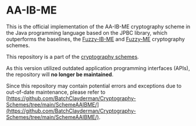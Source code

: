 # AA-IB-ME

This is the official implementation of the AA-IB-ME cryptography scheme in the Java programming language based on the JPBC library, which outperforms the baselines, the [Fuzzy-IB-ME](https://github.com/BatchClayderman/Fuzzy_IB_ME) and [Fuzzy-ME](https://github.com/BatchClayderman/Fuzzy_ME) cryptography schemes. 

This repository is a part of the [cryptography schemes](https://github.com/BatchClayderman/Cryptography-Schemes). 

As this version utilized outdated application programming interfaces (APIs), the repository will **no longer be maintained**. 

Since this repository may contain potential errors and exceptions due to out-of-date maintenance, please refer to [https://github.com/BatchClayderman/Cryptography-Schemes/tree/main/SchemeAAIBME/](https://github.com/BatchClayderman/Cryptography-Schemes/tree/main/SchemeAAIBME/). 
